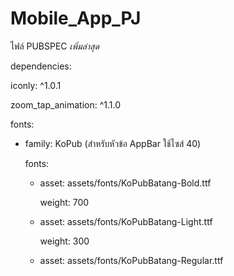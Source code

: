 # Mobile_App_PJ
ไฟล์ PUBSPEC
*เพิ่มล่าสุด*

dependencies:

  iconly: ^1.0.1
  
  zoom_tap_animation: ^1.1.0

fonts:

  - family: KoPub (สำหรับหัวข้อ AppBar ใช้ไซส์ 40)
    
    fonts:
    
      - asset: assets/fonts/KoPubBatang-Bold.ttf
        
        weight: 700
        
      - asset: assets/fonts/KoPubBatang-Light.ttf
        
        weight: 300
        
      - asset: assets/fonts/KoPubBatang-Regular.ttf

